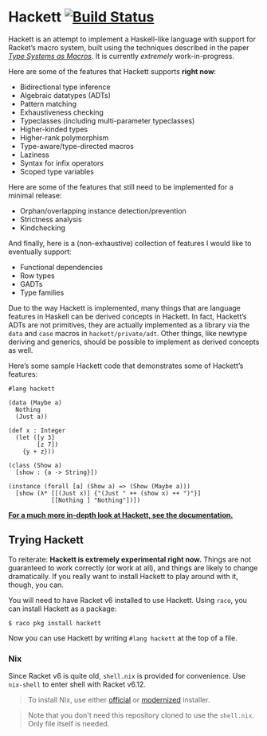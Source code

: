 # Hackett [![Build Status](https://travis-ci.org/lexi-lambda/hackett.svg?branch=master)](https://travis-ci.org/lexi-lambda/hackett)

Hackett is an attempt to implement a Haskell-like language with support for Racket’s macro system, built using the techniques described in the paper [*Type Systems as Macros*][types-as-macros]. It is currently *extremely* work-in-progress.

Here are some of the features that Hackett supports **right now**:

  - Bidirectional type inference
  - Algebraic datatypes (ADTs)
  - Pattern matching
  - Exhaustiveness checking
  - Typeclasses (including multi-parameter typeclasses)
  - Higher-kinded types
  - Higher-rank polymorphism
  - Type-aware/type-directed macros
  - Laziness
  - Syntax for infix operators
  - Scoped type variables

Here are some of the features that still need to be implemented for a minimal release:

  - Orphan/overlapping instance detection/prevention
  - Strictness analysis
  - Kindchecking

And finally, here is a (non-exhaustive) collection of features I would like to eventually support:

  - Functional dependencies
  - Row types
  - GADTs
  - Type families

Due to the way Hackett is implemented, many things that are language features in Haskell can be derived concepts in Hackett. In fact, Hackett’s ADTs are not primitives, they are actually implemented as a library via the `data` and `case` macros in `hackett/private/adt`. Other things, like newtype deriving and generics, should be possible to implement as derived concepts as well.

Here’s some sample Hackett code that demonstrates some of Hackett’s features:

```racket
#lang hackett

(data (Maybe a)
  Nothing
  (Just a))

(def x : Integer
  (let ([y 3]
        [z 7])
    {y + z}))

(class (Show a)
  [show : {a -> String}])

(instance (forall [a] (Show a) => (Show (Maybe a)))
  [show (λ* [[(Just x)] {"(Just " ++ (show x) ++ ")"}]
            [[Nothing ] "Nothing"])])
```

[**For a much more in-depth look at Hackett, see the documentation.**][hackett-docs]

## Trying Hackett

To reiterate: **Hackett is extremely experimental right now.** Things are not guaranteed to work correctly (or work at all), and things are likely to change dramatically. If you really want to install Hackett to play around with it, though, you can.

You will need to have Racket v6 installed to use Hackett. Using `raco`, you can install Hackett as a package:

```
$ raco pkg install hackett
```

Now you can use Hackett by writing `#lang hackett` at the top of a file.

[hackett-docs]: https://lexi-lambda.github.io/hackett/
[types-as-macros]: http://www.ccs.neu.edu/home/stchang/pubs/ckg-popl2017.pdf

### Nix

Since Racket v6 is quite old, `shell.nix` is provided for convenience. Use `nix-shell` to enter shell with Racket v6.12.

> To install Nix, use either [official](https://nixos.org/download/) or [modernized](https://determinate.systems/posts/determinate-nix-installer/) installer.

> Note that you don't need this repository cloned to use the `shell.nix`. Only file itself is needed.
